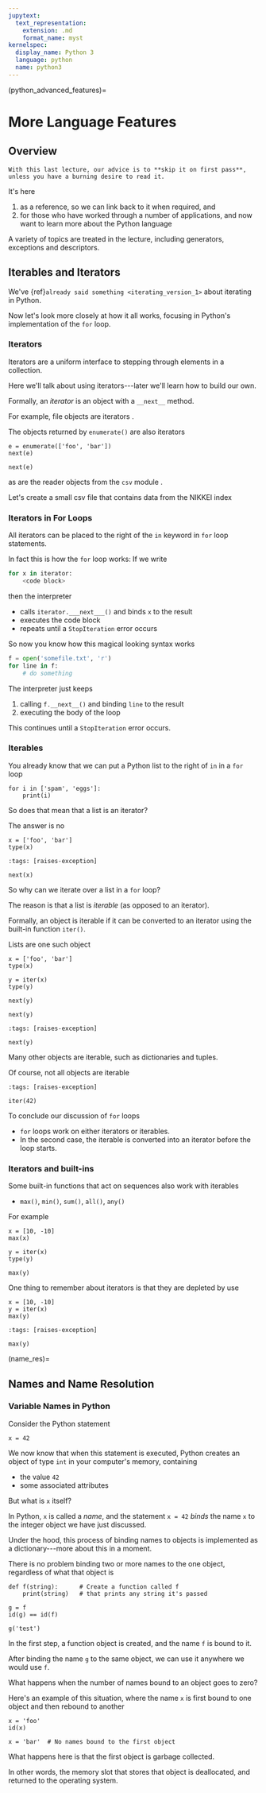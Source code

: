 ```yaml
---
jupytext:
  text_representation:
    extension: .md
    format_name: myst
kernelspec:
  display_name: Python 3
  language: python
  name: python3
---
```


(python_advanced_features)=

# More Language Features

## Overview

```{tip}
With this last lecture, our advice is to **skip it on first pass**,
unless you have a burning desire to read it.
```

It\'s here

1.  as a reference, so we can link back to it when required, and
2.  for those who have worked through a number of applications, and now
    want to learn more about the Python language

A variety of topics are treated in the lecture, including generators,
exceptions and descriptors.

## Iterables and Iterators

We\'ve {ref}`already said something <iterating_version_1>` about iterating in Python.

Now let\'s look more closely at how it all works, focusing in Python\'s
implementation of the `for` loop.

### Iterators

Iterators are a uniform interface to stepping through elements in a
collection.

Here we\'ll talk about using iterators---later we\'ll learn how to
build our own.

Formally, an *iterator* is an object with a `__next__` method.

For example, file objects are iterators .


The objects returned by `enumerate()` are also iterators

```{code-cell} ipython3
e = enumerate(['foo', 'bar'])
next(e)
```

```{code-cell} ipython3
next(e)
```

as are the reader objects from the `csv` module .

Let\'s create a small csv file that contains data from the NIKKEI index

### Iterators in For Loops

All iterators can be placed to the right of the `in` keyword in `for`
loop statements.

In fact this is how the `for` loop works: If we write

```python
for x in iterator:
    <code block>
```

then the interpreter

-   calls `iterator.___next___()` and binds `x` to the result
-   executes the code block
-   repeats until a `StopIteration` error occurs

So now you know how this magical looking syntax works

```python
f = open('somefile.txt', 'r')
for line in f:
    # do something
```

The interpreter just keeps

1.  calling `f.__next__()` and binding `line` to the result
2.  executing the body of the loop

This continues until a `StopIteration` error occurs.

### Iterables

You already know that we can put a Python list to the right of `in` in a
`for` loop

```{code-cell} ipython3
for i in ['spam', 'eggs']:
    print(i)
```

So does that mean that a list is an iterator?

The answer is no

```{code-cell} ipython3
x = ['foo', 'bar']
type(x)
```

```{code-cell} ipython3
:tags: [raises-exception]

next(x)
```

So why can we iterate over a list in a `for` loop?

The reason is that a list is *iterable* (as opposed to an iterator).

Formally, an object is iterable if it can be converted to an iterator
using the built-in function `iter()`.

Lists are one such object

```{code-cell} ipython3
x = ['foo', 'bar']
type(x)
```

```{code-cell} ipython3
y = iter(x)
type(y)
```

```{code-cell} ipython3
next(y)  
```

```{code-cell} ipython3
next(y)
```

```{code-cell} ipython3
:tags: [raises-exception]

next(y)    
```

Many other objects are iterable, such as dictionaries and tuples.

Of course, not all objects are iterable

```{code-cell} ipython3
:tags: [raises-exception]

iter(42)
```

To conclude our discussion of `for` loops

-   `for` loops work on either iterators or iterables.
-   In the second case, the iterable is converted into an iterator
    before the loop starts.

### Iterators and built-ins

Some built-in functions that act on sequences also work with iterables

-   `max()`, `min()`, `sum()`, `all()`, `any()`

For example

```{code-cell} ipython3
x = [10, -10]
max(x)
```

```{code-cell} ipython3
y = iter(x)
type(y)    
```

```{code-cell} ipython3
max(y)
```

One thing to remember about iterators is that they are depleted by use

```{code-cell} ipython3
x = [10, -10]
y = iter(x)
max(y)
```

```{code-cell} ipython3
:tags: [raises-exception]

max(y)
```

(name_res)=

## Names and Name Resolution

### Variable Names in Python

Consider the Python statement

```{code-cell} ipython3
x = 42
```

We now know that when this statement is executed, Python creates an
object of type `int` in your computer\'s memory, containing

-   the value `42`
-   some associated attributes

But what is `x` itself?

In Python, `x` is called a *name*, and the statement `x = 42` *binds*
the name `x` to the integer object we have just discussed.

Under the hood, this process of binding names to objects is implemented
as a dictionary---more about this in a moment.

There is no problem binding two or more names to the one object,
regardless of what that object is

```{code-cell} ipython3
def f(string):      # Create a function called f
    print(string)   # that prints any string it's passed

g = f
id(g) == id(f)
```

```{code-cell} ipython3
g('test')
```

In the first step, a function object is created, and the name `f` is
bound to it.

After binding the name `g` to the same object, we can use it anywhere we
would use `f`.

What happens when the number of names bound to an object goes to zero?

Here\'s an example of this situation, where the name `x` is first bound
to one object and then rebound to another

```{code-cell} ipython3
x = 'foo'
id(x)
```

```{code-cell} ipython3
x = 'bar'  # No names bound to the first object
```

What happens here is that the first object is garbage collected.

In other words, the memory slot that stores that object is deallocated,
and returned to the operating system.